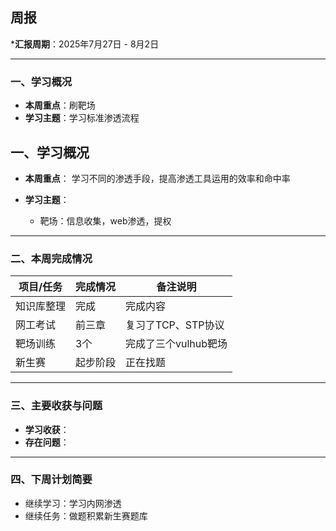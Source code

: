 ## 周报

***汇报周期**：2025年7月27日 - 8月2日

---

### 一、学习概况

- **本周重点**：刷靶场
- **学习主题**：学习标准渗透流程

## 一、学习概况

- **本周重点**：
  学习不同的渗透手段，提高渗透工具运用的效率和命中率
- **学习主题**：

	- 靶场：信息收集，web渗透，提权

---

### 二、本周完成情况


| 项目/任务 | 完成情况 | 备注说明          |
| ----- | ---- | ------------- |
| 知识库整理 | 完成   | 完成内容          |
| 网工考试  | 前三章  | 复习了TCP、STP协议  |
| 靶场训练  | 3个   | 完成了三个vulhub靶场 |
| 新生赛   | 起步阶段 | 正在找题          |

---

### 三、主要收获与问题

- **学习收获**：
- **存在问题**：

---

### 四、下周计划简要

- 继续学习：学习内网渗透
- 继续任务：做题积累新生赛题库